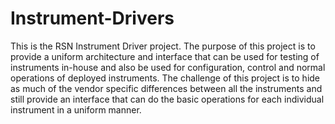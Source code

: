 # Instrument-Drivers
This is the RSN Instrument Driver project.  The purpose of this project is to provide a uniform architecture and interface
that can be used for testing of instruments in-house and also be used for configuration, control and normal operations of deployed
instruments.  The challenge of this project is to hide as much of the vendor specific differences between all the instruments and 
still provide an interface that can do the basic operations for each individual instrument in a uniform manner.